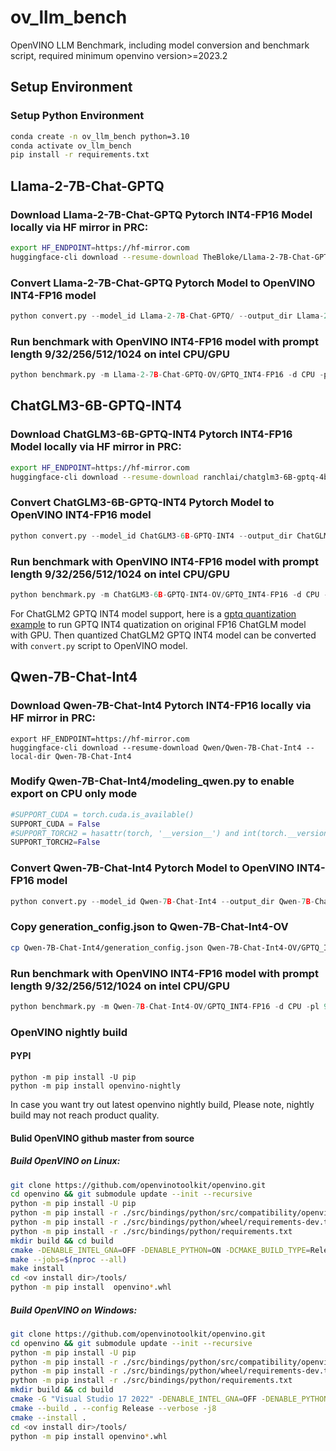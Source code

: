 # ov_llm_bench
OpenVINO LLM Benchmark, including model conversion and benchmark script, required minimum openvino version>=2023.2

## Setup Environment
### Setup Python Environment
```bash
conda create -n ov_llm_bench python=3.10
conda activate ov_llm_bench
pip install -r requirements.txt
```

## Llama-2-7B-Chat-GPTQ
### Download Llama-2-7B-Chat-GPTQ Pytorch INT4-FP16 Model locally via HF mirror in PRC:
```bash
export HF_ENDPOINT=https://hf-mirror.com
huggingface-cli download --resume-download TheBloke/Llama-2-7B-Chat-GPTQ --local-dir Llama-2-7B-Chat-GPTQ
```

### Convert Llama-2-7B-Chat-GPTQ Pytorch Model to OpenVINO INT4-FP16 model
```python
python convert.py --model_id Llama-2-7B-Chat-GPTQ/ --output_dir Llama-2-7B-Chat-GPTQ-OV --precision FP16
```

### Run benchmark with OpenVINO INT4-FP16 model with prompt length 9/32/256/512/1024 on intel CPU/GPU
```python
python benchmark.py -m Llama-2-7B-Chat-GPTQ-OV/GPTQ_INT4-FP16 -d CPU -pl 9
```

## ChatGLM3-6B-GPTQ-INT4
### Download ChatGLM3-6B-GPTQ-INT4 Pytorch INT4-FP16 Model locally via HF mirror in PRC:
```bash
export HF_ENDPOINT=https://hf-mirror.com
huggingface-cli download --resume-download ranchlai/chatglm3-6B-gptq-4bit --local-dir ChatGLM3-6B-GPTQ-INT4
```

### Convert ChatGLM3-6B-GPTQ-INT4 Pytorch Model to OpenVINO INT4-FP16 model
```python
python convert.py --model_id ChatGLM3-6B-GPTQ-INT4 --output_dir ChatGLM3-6B-GPTQ-INT4-OV --precision FP16
```
### Run benchmark with OpenVINO INT4-FP16 model with prompt length 9/32/256/512/1024 on intel CPU/GPU
```python
python benchmark.py -m ChatGLM3-6B-GPTQ-INT4-OV/GPTQ_INT4-FP16 -d CPU -pl 9
```

For ChatGLM2 GPTQ INT4 model support, here is a [gptq quantization example](https://github.com/sammysun0711/ov_llm_bench/tree/main/gptq) to run GPTQ INT4 quatization on original FP16 ChatGLM model with GPU. Then quantized ChatGLM2 GPTQ INT4 model can be converted with `convert.py` script to OpenVINO model.
## Qwen-7B-Chat-Int4
### Download Qwen-7B-Chat-Int4 Pytorch INT4-FP16 locally via HF mirror in PRC:
```
export HF_ENDPOINT=https://hf-mirror.com
huggingface-cli download --resume-download Qwen/Qwen-7B-Chat-Int4 --local-dir Qwen-7B-Chat-Int4
```
### Modify Qwen-7B-Chat-Int4/modeling_qwen.py to enable export on CPU only mode
```python
#SUPPORT_CUDA = torch.cuda.is_available()
SUPPORT_CUDA = False
#SUPPORT_TORCH2 = hasattr(torch, '__version__') and int(torch.__version__.split(".")[0]) >= 2
SUPPORT_TORCH2=False
```
### Convert Qwen-7B-Chat-Int4 Pytorch Model to OpenVINO INT4-FP16 model
```python
python convert.py --model_id Qwen-7B-Chat-Int4 --output_dir Qwen-7B-Chat-Int4-OV --precision FP16 
```
### Copy generation_config.json to Qwen-7B-Chat-Int4-OV
```bash
cp Qwen-7B-Chat-Int4/generation_config.json Qwen-7B-Chat-Int4-OV/GPTQ_INT4-FP16
```
### Run benchmark with OpenVINO INT4-FP16 model with prompt length 9/32/256/512/1024 on intel CPU/GPU
```python
python benchmark.py -m Qwen-7B-Chat-Int4-OV/GPTQ_INT4-FP16 -d CPU -pl 9
```

### OpenVINO nightly build
#### PYPI
```
python -m pip install -U pip
python -m pip install openvino-nightly
```

In case you want try out latest openvino nightly build, Please note, nightly build may not reach product quality.

#### Bulid OpenVINO github master from source
##### Build OpenVINO on Linux:
```bash
git clone https://github.com/openvinotoolkit/openvino.git
cd openvino && git submodule update --init --recursive
python -m pip install -U pip
python -m pip install -r ./src/bindings/python/src/compatibility/openvino/requirements-dev.txt
python -m pip install -r ./src/bindings/python/wheel/requirements-dev.txt
python -m pip install -r ./src/bindings/python/requirements.txt
mkdir build && cd build
cmake -DENABLE_INTEL_GNA=OFF -DENABLE_PYTHON=ON -DCMAKE_BUILD_TYPE=Release -DCMAKE_INSTALL_PREFIX=<ov install dir> ..
make --jobs=$(nproc --all)
make install
cd <ov install dir>/tools/
python -m pip install  openvino*.whl
```

##### Build OpenVINO on Windows:
```bash
git clone https://github.com/openvinotoolkit/openvino.git
cd openvino && git submodule update --init --recursive
python -m pip install -U pip
python -m pip install -r ./src/bindings/python/src/compatibility/openvino/requirements-dev.txt
python -m pip install -r ./src/bindings/python/wheel/requirements-dev.txt
python -m pip install -r ./src/bindings/python/requirements.txt
mkdir build && cd build
cmake -G "Visual Studio 17 2022" -DENABLE_INTEL_GNA=OFF -DENABLE_PYTHON=ON -DCMAKE_BUILD_TYPE=Release -DCMAKE_INSTALL_PREFIX=<ov install dir> ..
cmake --build . --config Release --verbose -j8
cmake --install .
cd <ov install dir>/tools/
python -m pip install openvino*.whl
```
